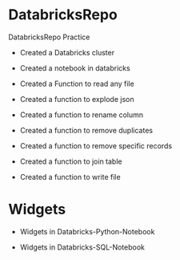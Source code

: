 # DatabricksRepo
DatabricksRepo Practice

* Created a Databricks cluster


* Created a notebook in databricks


* Created a  Function to read any file


* Created a function to explode json


* Created a function to rename column


* Created a function to remove duplicates


* Created a function to remove specific records


* Created a function to join table


* Created a function to write file

# Widgets


* Widgets in Databricks-Python-Notebook


* Widgets in Databricks-SQL-Notebook